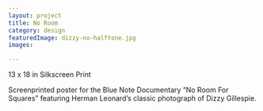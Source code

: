 ```yaml
---
layout: project
title: No Room
category: design
featuredImage: dizzy-no-halftone.jpg
images:

---
```


13 x 18 in
Silkscreen Print

Screenprinted poster for the Blue Note Documentary “No Room For Squares” featuring Herman Leonard’s classic photograph of Dizzy Gillespie.
